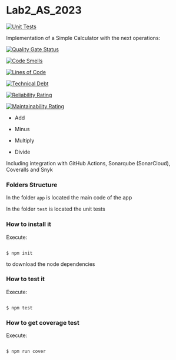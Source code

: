 # Lab2_AS_2023

[![Unit Tests](https://github.com/YeisonCordoba07/Lab2_AS_2023/actions/workflows/testing.yml/badge.svg?branch=mi-rama)](https://github.com/YeisonCordoba07/Lab2_AS_2023/actions/workflows/testing.yml)



Implementation of a Simple Calculator with the next operations:

[![Quality Gate Status](https://sonarcloud.io/api/project_badges/measure?project=YeisonCordoba07_Lab2_AS_2023&metric=alert_status)](https://sonarcloud.io/summary/new_code?id=YeisonCordoba07_Lab2_AS_2023)

[![Code Smells](https://sonarcloud.io/api/project_badges/measure?project=YeisonCordoba07_Lab2_AS_2023&metric=code_smells)](https://sonarcloud.io/summary/new_code?id=YeisonCordoba07_Lab2_AS_2023)

[![Lines of Code](https://sonarcloud.io/api/project_badges/measure?project=YeisonCordoba07_Lab2_AS_2023&metric=ncloc)](https://sonarcloud.io/summary/new_code?id=YeisonCordoba07_Lab2_AS_2023)

[![Technical Debt](https://sonarcloud.io/api/project_badges/measure?project=YeisonCordoba07_Lab2_AS_2023&metric=sqale_index)](https://sonarcloud.io/summary/new_code?id=YeisonCordoba07_Lab2_AS_2023)

[![Reliability Rating](https://sonarcloud.io/api/project_badges/measure?project=YeisonCordoba07_Lab2_AS_2023&metric=reliability_rating)](https://sonarcloud.io/summary/new_code?id=YeisonCordoba07_Lab2_AS_2023)

[![Maintainability Rating](https://sonarcloud.io/api/project_badges/measure?project=YeisonCordoba07_Lab2_AS_2023&metric=sqale_rating)](https://sonarcloud.io/summary/new_code?id=YeisonCordoba07_Lab2_AS_2023)
 

* Add

* Minus

* Multiply

* Divide

 

Including integration with GitHub Actions, Sonarqube (SonarCloud), Coveralls and Snyk

 

### Folders Structure

 

In the folder `app` is located the main code of the app

 

In the folder `test` is located the unit tests

 

### How to install it

 

Execute:

 

```shell

$ npm init

```

to download the node dependencies

 

### How to test it

 

Execute:

 

```shell

$ npm test

```

 

### How to get coverage test

 

Execute:

 

```shell

$ npm run cover

```
